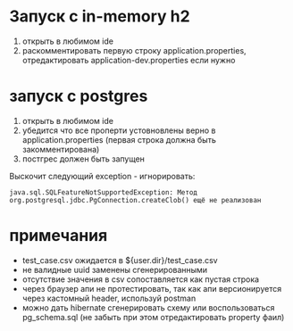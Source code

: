 # Запуск с in-memory h2

1. открыть в любимом ide
2. раскомментировать первую строку application.properties, отредактировать application-dev.properties если нужно

# запуск с postgres 

1. открыть в любимом ide
2. убедится что все проперти устовновлены верно в application.properties (первая строка должна быть закомментирована)
3. постгрес должен быть запущен

Выскочит следующий exception - игнорировать:

`java.sql.SQLFeatureNotSupportedException: Метод org.postgresql.jdbc.PgConnection.createClob() ещё не реализован`

# примечания

- test_case.csv ожидается в ${user.dir}/test_case.csv
- не валидные uuid заменены сгенерированными
- отсутствие значения в csv сопоставляется как пустая строка
- через браузер апи не протестировать, так как апи версионируется через кастомный header, используй postman
- можно дать hibernate сгенерировать схему или воспользоваться pg_schema.sql (не забыть при этом отредактировать property фаил)
